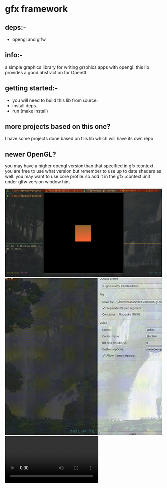 # gfx framework
## deps:-
- opengl and glfw
## info:-
a simple graphics library for writing graphics apps with opengl. this lib provides a good abstraction for OpenGL
## getting started:- 
- you will need to build this lib from source.
- install deps.
- run (make install)
## more projects based on this one?
I have some projects done based on this lib which will have its own repo
## newer OpenGL?
you may have a higher opengl version than that specified in gfx::context.
you are free to use what version but remember to use up to date shaders as well.
you may want to use core profile. so add it in the gfx::context::init under glfw version window hint

![moving square](imgs/test.png)
![sample gif](imgs/smooth-square.gif)
![sample video](imgs/smooth-gl-2024-05-25_14.29.55.mkv)
